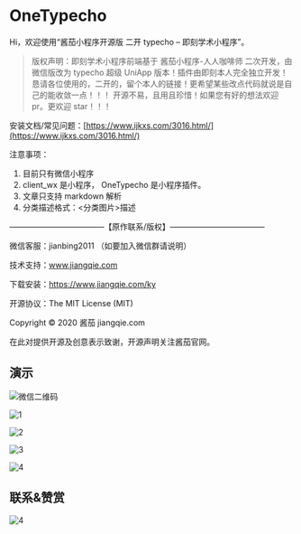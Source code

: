 # OneTypecho

Hi，欢迎使用“酱茄小程序开源版 二开 typecho – 即刻学术小程序”。

>版权声明：即刻学术小程序前端基于 酱茄小程序-人人咖啡师 二次开发，由微信版改为 typecho 超级 UniApp 版本！插件由即刻本人完全独立开发！
>恳请各位使用的，二开的，留个本人的链接！更希望某些改点代码就说是自己的能收敛一点！！！
>开源不易，且用且珍惜！如果您有好的想法欢迎 pr。更欢迎 star！！！


安装文档/常见问题：[https://www.ijkxs.com/3016.html/](https://www.ijkxs.com/3016.html/)

注意事项：
1. 目前只有微信小程序
2. client_wx 是小程序， OneTypecho 是小程序插件。
3. 文章只支持 markdown 解析
4. 分类描述格式：<分类图片>描述


————————————【原作联系/版权】————————————

微信客服：jianbing2011 （如要加入微信群请说明）

技术支持：www.jiangqie.com

下载安装：https://www.jiangqie.com/ky

开源协议：The MIT License (MIT)

Copyright © 2020 酱茄 jiangqie.com

在此对提供开源及创意表示致谢，开源声明关注酱茄官网。

## 演示

![微信二维码](https://cdn.jsdelivr.net/gh/gogobody/OneTypecho/rd-images/qrcode.jpg)


![1](https://cdn.jsdelivr.net/gh/gogobody/OneTypecho/rd-images/q1.png)

![2](https://cdn.jsdelivr.net/gh/gogobody/OneTypecho/rd-images/q2.png)

![3](https://cdn.jsdelivr.net/gh/gogobody/OneTypecho/rd-images/q3.png)

![4](https://cdn.jsdelivr.net/gh/gogobody/OneTypecho/rd-images/q4.png)

## 联系&赞赏

![4](https://cdn.jsdelivr.net/gh/gogobody/OneTypecho/rd-images/wxpay.jpg)